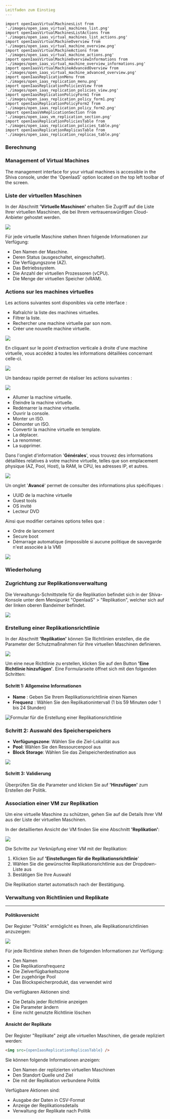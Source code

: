 ```yaml
---
Leitfaden zum Einstieg
---
```


```
import openIaasVirtualMachinesList from './images/open_iaas_virtual_machines_list.png'
import openIaasVirtualMachinesListActions from './images/open_iaas_virtual_machines_list_actions.png'
import openIaasVirtualMachineOverview from './images/open_iaas_virtual_machine_overview.png'
import openIaasVirtualMachineActions from './images/open_iaas_virtual_machine_actions.png'
import openIaasVirtualMachineOverviewInformations from './images/open_iaas_virtual_machine_overview_informations.png'
import openIaasVirtualMachineAdvancedOverview from './images/open_iaas_virtual_machine_advanced_overview.png'
import openIaasReplicationMenu from './images/open_iaas_replication_menu.png'
import openIaasReplicationPoliciesView from './images/open_iaas_replication_policies_view.png'
import openIaasReplicationPolicyForm1 from './images/open_iaas_replication_policy_form1.png'
import openIaasReplicationPolicyForm2 from './images/open_iaas_replication_policy_form2.png'
import openIaasVmReplicationSection from './images/open_iaas_vm_replication_section.png'
import openIaasReplicationPoliciesTable from './images/open_iaas_replication_policies_table.png'
import openIaasReplicationReplicasTable from './images/open_iaas_replication_replicas_table.png'
```

### Berechnung

### Management of Virtual Machines

The management interface for your virtual machines is accessible in the Shiva console, under the 'OpenIaaS' option located on the top left toolbar of the screen.

### Liste der virtuellen Maschinen

In der Abschnitt __'Virtuelle Maschinen'__ erhalten Sie Zugriff auf die Liste Ihrer virtuellen Maschinen, die bei Ihrem vertrauenswürdigen Cloud-Anbieter gehostet werden.

<img src={openIaasVirtualMachinesList} />

Für jede virtuelle Maschine stehen Ihnen folgende Informationen zur Verfügung:

- Den Namen der Maschine.
- Deren Status (ausgeschaltet, eingeschaltet).
- Die Verfügungszone (AZ).
- Das Betriebssystem.
- Die Anzahl der virtuellen Prozessoren (vCPU).
- Die Menge der virtuellen Speicher (vRAM).

### Actions sur les machines virtuelles

Les actions suivantes sont disponibles via cette interface :

- Rafraîchir la liste des machines virtuelles.
- Filtrer la liste.
- Rechercher une machine virtuelle par son nom.
- Créer une nouvelle machine virtuelle.

<img src={openIaasVirtualMachinesListActions} />

En cliquant sur le point d'extraction verticale à droite d'une machine virtuelle, vous accédez à toutes les informations détaillées concernant celle-ci.

<img src={openIaasVirtualMachineOverview} />

Un bandeau rapide permet de réaliser les actions suivantes :

<img src={openIaasVirtualMachineActions} />

- Allumer la machine virtuelle.
- Éteindre la machine virtuelle.
- Redémarrer la machine virtuelle.
- Ouvrir la console.
- Monter un ISO.
- Démonter un ISO.
- Convertir la machine virtuelle en template.
- La déplacer.
- La renommer.
- La supprimer.

Dans l'onglet d'information '__Générales__', vous trouvez des informations détaillées relatives à votre machine virtuelle, telles que son emplacement physique (AZ, Pool, Host), la RAM, le CPU, les adresses IP, et autres.

<img src={openIaasVirtualMachineOverviewInformations} />

Un onglet '__Avancé__' permet de consulter des informations plus spécifiques :

- UUID de la machine virtuelle
- Guest tools
- OS invité
- Lecteur DVD

Ainsi que modifier certaines options telles que :

- Ordre de lancement
- Secure boot
- Démarrage automatique (impossible si aucune politique de sauvegarde n'est associée à la VM)

<img src={openIaasVirtualMachineAdvancedOverview} />

### Wiederholung

### Zugrichtung zur Replikationsverwaltung

Die Verwaltungs-Schnittstelle für die Replikation befindet sich in der Shiva-Konsole unter dem Menüpunkt "OpenIaaS" > "Replikation", welcher sich auf der linken oberen Bandeimer befindet.

<img src={openIaasReplicationMenu} />

### Erstellung einer Replikationsrichtlinie

In der Abschnitt __'Replikation'__ können Sie Richtlinien erstellen, die die Parameter der Schutzmaßnahmen für Ihre virtuellen Maschinen definieren.

<img src={openIaasReplicationPoliciesView} />

Um eine neue Richtlinie zu erstellen, klicken Sie auf den Button __'Eine Richtlinie hinzufügen'__. Eine Formularseite öffnet sich mit den folgenden Schritten:

#### Schritt 1: Allgemeine Informationen

- __Name__ : Geben Sie Ihrem Replikationsrichtlinie einen Namen
- __Frequenz__ : Wählen Sie den Replikationintervall (1 bis 59 Minuten oder 1 bis 24 Stunden)

![Formular für die Erstellung einer Replikationsrichtlinie](https://source.unsplash.com/1600x900/?replikationsrichtlinie,formular)

### Schritt 2: Auswahl des Speicherspeichers

- **Verfügungszone**: Wählen Sie die Ziel-Lokalität aus
- **Pool**: Wählen Sie den Ressourcenpool aus
- **Block Storage**: Wählen Sie das Zielspeicherdestination aus

<img src={openIaasReplicationPolicyForm2} />

#### Schritt 3: Validierung

Überprüfen Sie die Parameter und klicken Sie auf __'Hinzufügen'__ zum Erstellen der Politik.

### Association einer VM zur Replikation

Um eine virtuelle Maschine zu schützen, gehen Sie auf die Details Ihrer VM aus der Liste der virtuellen Maschinen.

In der detaillierten Ansicht der VM finden Sie eine Abschnitt __'Replikation'__:

<img src={openIaasVmReplicationSection} />

Die Schritte zur Verknüpfung einer VM mit der Replikation:

1. Klicken Sie auf __'Einstellungen für die Replikationsrichtlinie__'
2. Wählen Sie die gewünschte Replikationsrichtlinie aus der Dropdown-Liste aus
3. Bestätigen Sie Ihre Auswahl

Die Replikation startet automatisch nach der Bestätigung.

### Verwaltung von Richtlinien und Replikate

---

#### Politikoversicht

Der Register "Politik" ermöglicht es Ihnen, alle Replikationsrichtlinien anzuzeigen:

<img src={openIaasReplicationPoliciesTable} />

Für jede Richtlinie stehen Ihnen die folgenden Informationen zur Verfügung:

- Den Namen
- Die Replikationsfrequenz
- Die Zielverfügbarkeitszone
- Der zugehörige Pool
- Das Blockspeicherprodukt, das verwendet wird

Die verfügbaren Aktionen sind:

- Die Details jeder Richtlinie anzeigen
- Die Parameter ändern
- Eine nicht genutzte Richtlinie löschen

#### Ansicht der Replikate

Der Register "Replikate" zeigt alle virtuellen Maschinen, die gerade repliziert werden:

```markdown
<img src={openIaasReplicationReplicasTable} />
```

Sie können folgende Informationen anzeigen:

- Den Namen der replizierten virtuellen Maschinen
- Den Standort Quelle und Ziel
- Die mit der Replikation verbundene Politik

Verfügbare Aktionen sind:

- Ausgabe der Daten in CSV-Format
- Anzeige der Replikationsdetails
- Verwaltung der Replikate nach Politik
```